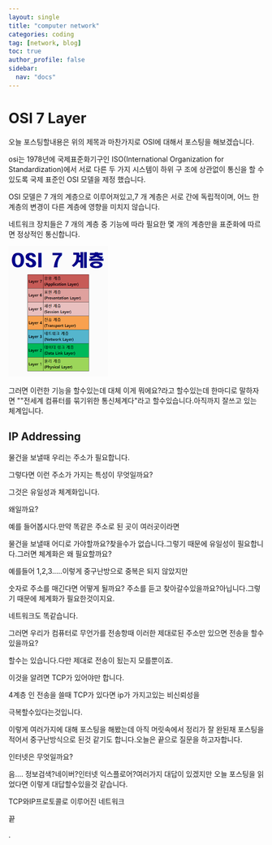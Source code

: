 ```yaml
---
layout: single
title: "computer network"
categories: coding
tag: [network, blog]
toc: true
author_profile: false
sidebar:
  nav: "docs"
---
```


# OSI 7 Layer

오늘 포스팅할내용은 위의 제목과 마찬가지로 OSI에 대해서 포스팅을 해보겠습니다.

osi는 1978년에 국제표준화기구인 ISO(International Organization for Standardization)에서 서로 다른 두 가지 시스템이 하위 구 조에 상관없이 통신을 할 수 있도록 국제 표준인 OSI 모델을 제정 했습니다.

OSI 모델은 7 개의 계층으로 이루어져있고,7 개 계층은 서로 간에 독립적이며, 어느 한 계층의 변경이 다른 계층에 영향을 미치지 않습니다.

네트워크 장치들은 7 개의 계층 중 기능에 따라 필요한 몇 개의 계층만을 표준화에 따르면 정상적인 통신합니다.

![osi7](/img/2022-08-25-blog/osi7.png)

그러면 이런한 기능을 할수있는데 대체 이게 뭐에요?라고 할수있는데 한마디로 말하자면 ""전세계 컴퓨터를 묶기위한 통신체계다"라고 할수있습니다.아직까지 잘쓰고 있는 체계입니다.

## IP Addressing

물건을 보낼때 우리는 주소가 필요합니다.

그렇다면 이런 주소가 가지는 특성이 무엇일까요?

그것은 유일성과 체계화입니다.

왜일까요?

예를 들어봅시다.만약 똑같은 주소로 된 곳이 여러곳이라면

물건을 보낼때 어디로 가야할까요?찾을수가 없습니다.그렇기 때문에 유일성이 필요합니다.그러면 체계화은 왜 필요할까요?

예를들어 1,2,3.....이렇게 중구난방으로 중복은 되지 않았지만

숫자로 주소를 매긴다면 어떻게 될까요? 주소를 듣고 찾아갈수있을까요?아닙니다.그렇기 때문에 체계화가 필요한것이지요.

네트워크도 똑같습니다.

그러면 우리가 컴퓨터로 무언가를 전송항때 이러한 제대로된 주소만 있으면 전송을 할수있을까요?

할수는 있습니다.다만 제대로 전송이 됬는지 모를뿐이죠.

이것을 알려면 TCP가 있어야만 합니다.

4계층 인 전송을 쓸때 TCP가 있다면 ip가 가지고있는 비신뢰성을

극복할수있다는것입니다.

이렇게 여러가지에 대해 포스팅을 해봤는데 아직 머릿속에서 정리가 잘 완된채 포스팅을 적어서 중구난방식으로 된것 같기도 합니다.오늘은 끝으로 질문을 하고자합니다.

인터넷은 무엇일까요?

음.... 정보검색?네이버?인터넷 익스플로어?여러가지 대답이 있겠지만 오늘 포스팅을 읽었다면 이렇게 대답할수있을것 같습니다.

TCP와IP프로토콜로 이루어진 네트워크

끝

.
